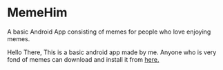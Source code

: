 # MemeHim
A basic Android App consisting of memes for people who love enjoying memes. 

Hello There, This is a basic android app made by me. Anyone who is very fond of memes can download and install it from <a href = "https://i.diawi.com/jnYZRR" target="_blank" >here.</a>
